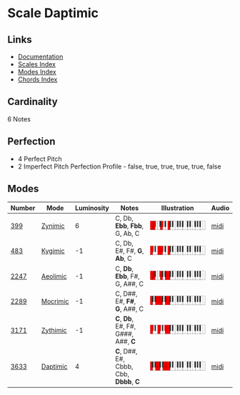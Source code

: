 # Scale Daptimic

## Links

- [Documentation](README.md)
- [Scales Index](Scales.md)
- [Modes Index](Modes.md)
- [Chords Index](Chords.md)

## Cardinality

6 Notes

## Perfection

- 4 Perfect Pitch
- 2 Imperfect Pitch
Perfection Profile - false, true, true, true, true, false

## Modes

| Number | Mode | Luminosity | Notes | Illustration | Audio |
|--------|------|------------|-------|--------------|-------|
| [399](https://ianring.com/musictheory/scales/399) | [Zynimic](ModeZynimic.md) | 6 | C, Db, **Ebb**, **Fbb**, G, Ab, C | ![CNaturalZynimic](ModeCNaturalZynimic.png) | [midi](https://github.com/edipermadi/music/blob/main/docs/ModeCNaturalZynimic.mid?raw=true) | 
| [483](https://ianring.com/musictheory/scales/483) | [Kygimic](ModeKygimic.md) | -1 | C, Db, E#, F#, **G**, **Ab**, C | ![CNaturalKygimic](ModeCNaturalKygimic.png) | [midi](https://github.com/edipermadi/music/blob/main/docs/ModeCNaturalKygimic.mid?raw=true) | 
| [2247](https://ianring.com/musictheory/scales/2247) | [Aeolimic](ModeAeolimic.md) | -1 | C, **Db**, **Ebb**, F#, G, A##, C | ![CNaturalAeolimic](ModeCNaturalAeolimic.png) | [midi](https://github.com/edipermadi/music/blob/main/docs/ModeCNaturalAeolimic.mid?raw=true) | 
| [2289](https://ianring.com/musictheory/scales/2289) | [Mocrimic](ModeMocrimic.md) | -1 | C, D##, E#, **F#**, **G**, A##, C | ![CNaturalMocrimic](ModeCNaturalMocrimic.png) | [midi](https://github.com/edipermadi/music/blob/main/docs/ModeCNaturalMocrimic.mid?raw=true) | 
| [3171](https://ianring.com/musictheory/scales/3171) | [Zythimic](ModeZythimic.md) | -1 | **C**, **Db**, E#, F#, G###, A##, **C** | ![CNaturalZythimic](ModeCNaturalZythimic.png) | [midi](https://github.com/edipermadi/music/blob/main/docs/ModeCNaturalZythimic.mid?raw=true) | 
| [3633](https://ianring.com/musictheory/scales/3633) | [Daptimic](ModeDaptimic.md) | 4 | **C**, D##, E#, Cbbb, Cbb, **Dbbb**, **C** | ![CNaturalDaptimic](ModeCNaturalDaptimic.png) | [midi](https://github.com/edipermadi/music/blob/main/docs/ModeCNaturalDaptimic.mid?raw=true) | 
